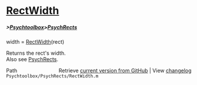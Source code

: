 # [RectWidth](RectWidth)
##### >[Psychtoolbox](Psychtoolbox)>[PsychRects](PsychRects)

width = [RectWidth](RectWidth)(rect)  
  
Returns the rect's width.  
Also see [PsychRects](PsychRects).  




<div class="code_header" style="text-align:right;">
  <span style="float:left;">Path&nbsp;&nbsp;</span> <span class="counter">Retrieve <a href=
  "https://raw.github.com/Psychtoolbox-3/Psychtoolbox-3/beta/Psychtoolbox/PsychRects/RectWidth.m">current version from GitHub</a> | View <a href=
  "https://github.com/Psychtoolbox-3/Psychtoolbox-3/commits/beta/Psychtoolbox/PsychRects/RectWidth.m">changelog</a></span>
</div>
<div class="code">
  <code>Psychtoolbox/PsychRects/RectWidth.m</code>
</div>

